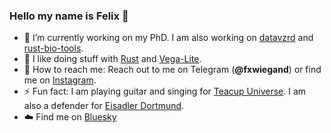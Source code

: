 ### Hello my name is Felix 👋

- 🔭 I’m currently working on my PhD. I am also working on [datavzrd](https://github.com/datavzrd/datavzrd) and [rust-bio-tools](https://github.com/rust-bio/rust-bio-tools).
- 🌱 I like doing stuff with [Rust](https://www.rust-lang.org) and [Vega-Lite](https://vega.github.io/vega-lite/).
- 📱 How to reach me: Reach out to me on Telegram (**@fxwiegand**) or find me on [Instagram](https://www.instagram.com/fxwiegand/).
- ⚡ Fun fact: I am playing guitar and singing for [Teacup Universe](https://www.teacupuniverse.de). I am also a defender for [Eisadler Dortmund](https://eisadler.com).
- ☁️ Find me on [Bluesky](https://bsky.app/profile/fxwiegand.bsky.social)
